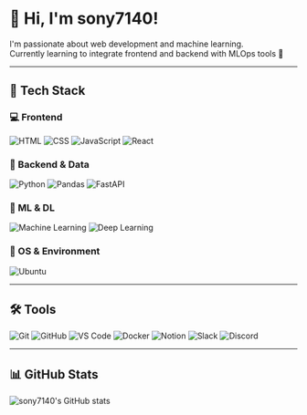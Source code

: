 # 👋 Hi, I'm sony7140!

I'm passionate about web development and machine learning.  
Currently learning to integrate frontend and backend with MLOps tools 🚀

---

## 🧠 Tech Stack

### 💻 Frontend
![HTML](https://img.shields.io/badge/-HTML5-E34F26?logo=html5&logoColor=white)
![CSS](https://img.shields.io/badge/-CSS3-1572B6?logo=css3&logoColor=white)
![JavaScript](https://img.shields.io/badge/-JavaScript-F7DF1E?logo=javascript&logoColor=black)
![React](https://img.shields.io/badge/-React-61DAFB?logo=react&logoColor=black)

### 🐍 Backend & Data
![Python](https://img.shields.io/badge/-Python-3776AB?logo=python&logoColor=white)
![Pandas](https://img.shields.io/badge/-Pandas-150458?logo=pandas&logoColor=white)
![FastAPI](https://img.shields.io/badge/-FastAPI-009688?logo=fastapi&logoColor=white)

### 🤖 ML & DL
![Machine Learning](https://img.shields.io/badge/-Machine%20Learning-blue?logo=scikit-learn&logoColor=white)
![Deep Learning](https://img.shields.io/badge/-Deep%20Learning-purple?logo=tensorflow&logoColor=white)

### 🐧 OS & Environment
![Ubuntu](https://img.shields.io/badge/-Ubuntu-E95420?logo=ubuntu&logoColor=white)

---

## 🛠 Tools

![Git](https://img.shields.io/badge/-Git-F05032?logo=git&logoColor=white)
![GitHub](https://img.shields.io/badge/-GitHub-181717?logo=github&logoColor=white)
![VS Code](https://img.shields.io/badge/-VS%20Code-007ACC?logo=visual-studio-code&logoColor=white)
![Docker](https://img.shields.io/badge/-Docker-2496ED?logo=docker&logoColor=white)
![Notion](https://img.shields.io/badge/-Notion-000000?logo=notion&logoColor=white)
![Slack](https://img.shields.io/badge/-Slack-4A154B?logo=slack&logoColor=white)
![Discord](https://img.shields.io/badge/-Discord-5865F2?logo=discord&logoColor=white)

---

## 📊 GitHub Stats

![sony7140's GitHub stats](https://github-readme-stats.vercel.app/api?username=sony7140&show_icons=true&theme=default)


